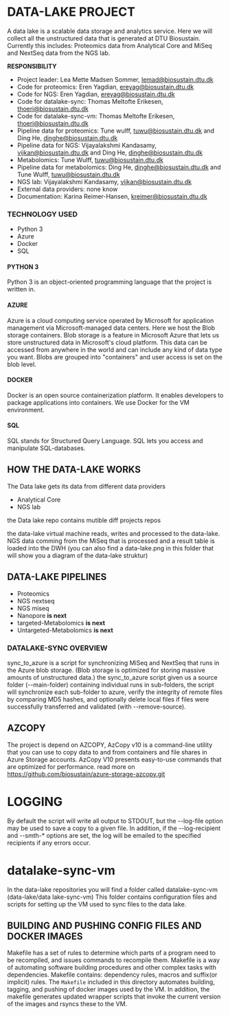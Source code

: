 # DATA-LAKE PROJECT
A data lake is a scalable data storage and analytics service.
Here we will collect all the unstructured data that is generated at DTU Biosustain. Currently this includes: Proteomics data from Analytical Core and MiSeq and NextSeq data from the NGS lab.
 
**RESPONSIBILITY**
- Project leader: Lea Mette Madsen Sommer, lemad@biosustain.dtu.dk
- Code for proteomics: Eren Yagdian, ereyag@biosustain.dtu.dk
- Code for NGS: Eren Yagdian, ereyag@biosustain.dtu.dk
- Code for datalake-sync: Thomas Meltofte Erikesen, thoeri@biosustain.dtu.dk
- Code for datalake-sync-vm: Thomas Meltofte Erikesen, thoeri@biosustain.dtu.dk
- Pipeline data for proteomics: Tune wulff, tuwu@biosustain.dtu.dk and Ding He, dinghe@biosustain.dtu.dk
- Pipeline data for NGS: Vijayalakshmi Kandasamy, vijkan@biosustain.dtu.dk and Ding He, dinghe@biosustain.dtu.dk
- Metabolomics: Tune Wulff, tuwu@biosustain.dtu.dk
- Pipeline data for metabolomics: Ding He, dinghe@biosustain.dtu.dk and Tune Wulff, tuwu@biosustain.dtu.dk
- NGS lab: Vijayalakshmi Kandasamy, vijkan@biosustain.dtu.dk
- External data providers: none know
- Documentation: Karina Reimer-Hansen, kreimer@biosustain.dtu.dk
 
### TECHNOLOGY USED
- Python 3
- Azure
- Docker
- SQL
 
#### PYTHON 3
Python 3 is an object-oriented programming language that the project is written in.
 
#### AZURE
Azure is a cloud computing service operated by Microsoft for application management via Microsoft-managed data centers.
Here we host the Blob storage containers.
Blob storage is a feature in Microsoft Azure that lets us store unstructured data in Microsoft's cloud platform. This data can be accessed from anywhere in the world and can include any kind of data type you want. Blobs are grouped into "containers" and user access is set on the blob level.
 
#### DOCKER
Docker is an open source containerization platform.
It enables developers to package applications into containers.
We use Docker for the VM environment.
 
#### SQL
SQL stands for Structured Query Language.
SQL lets you access and manipulate SQL-databases.
 
## HOW THE DATA-LAKE WORKS
The Data lake gets its data from different data providers
- Analytical Core
- NGS lab

the Data lake repo contains mutible diff projects repos  

the data-lake virtual machine reads, writes and processed to the data-lake.
NGS data comming from the MiSeq that is processed and a result table is loaded into the DWH
(you can also find a data-lake.png in this folder that will show you a diagram of the data-lake struktur)
 
## DATA-LAKE PIPELINES
- Proteomics
- NGS nextseq
- NGS miseq
- Nanopore **is next**
- targeted-Metabolomics **is next**
- Untargeted-Metabolomics **is next**
 
### DATALAKE-SYNC OVERVIEW

sync_to_azure is a script for synchronizing MiSeq and NextSeq that runs in the Azure
blob storage. (Blob storage is optimized for storing massive amounts of unstructured data.)
the sync_to_azure script given us a source folder (--main-folder) containing individual runs
in sub-folders, the script will synchronize each sub-folder to azure, verify
the integrity of remote files by comparing MD5 hashes, and optionally delete
local files if files were successfully transferred and validated (with
--remove-source).
 
## AZCOPY
The project is depend on AZCOPY,
AzCopy v10 is a command-line utility that you can use to copy data to and from containers and file shares in Azure Storage accounts.
AzCopy V10 presents easy-to-use commands that are optimized for performance.
read more on https://github.com/biosustain/azure-storage-azcopy.git
 
# LOGGING
By default the script will write all output to STDOUT, but the --log-file
option may be used to save a copy to a given file. In addition, if the
--log-recipient and --smth-\* options are set, the log will be emailed to
the specified recipients if any errors occur.
 
# datalake-sync-vm
In the data-lake repositories you will find a folder called datalake-sync-vm (data-lake/data lake-sync-vm)
This folder contains configuration files and scripts for setting up the VM used to sync files to the data lake.
 
## BUILDING AND PUSHING CONFIG FILES AND DOCKER IMAGES
Makefile has a set of rules to determine which parts of a program need to be recompiled, and issues commands to recompile them. Makefile is a way of automating software building procedures and other complex tasks with dependencies. Makefile contains: dependency rules, macros and suffix(or implicit) rules.
The `Makefile` included in this directory automates building, tagging, and pushing of docker images used by the VM. In addition,
the makefile generates updated wrapper scripts that invoke the current version of the images and rsyncs these to the VM.
 

